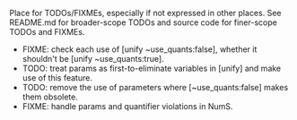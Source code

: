 Place for TODOs/FIXMEs, especially if not expressed in other places. See README.md for broader-scope TODOs and source code for finer-scope TODOs and FIXMEs.

* FIXME: check each use of [unify ~use_quants:false], whether it shouldn't be [unify ~use_quants:true].
* TODO: treat params as first-to-eliminate variables in [unify] and make use of this feature.
* TODO: remove the use of parameters where [~use_quants:false] makes them obsolete.
* FIXME: handle params and quantifier violations in NumS.
